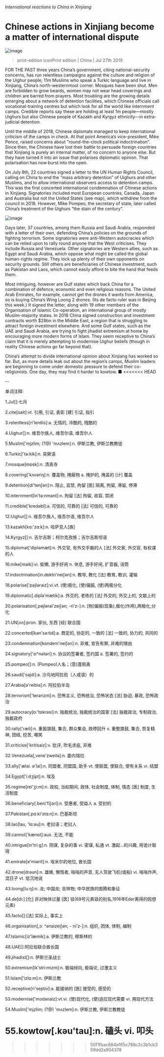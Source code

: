 ###### International reactions to China in Xinjiang
# Chinese actions in Xinjiang become a matter of international dispute 
![image](images/20190727_CNP501.jpg) 
> print-edition iconPrint edition | China | Jul 27th 2019 
 FOR THE PAST three years China’s government, citing national-security concerns, has run relentless campaigns against the culture and religion of the Uighur people, 11m Muslims who speak a Turkic language and live in Xinjiang, China’s north-westernmost corner. Mosques have been shut. Men are forbidden to grow beards, women may not wear head coverings and children are barred from prayers. Most troubling are the growing details emerging about a network of detention facilities, which Chinese officials call vocational-training centres but which look for all the world like internment camps. Credible reports say these are holding at least 1m people—mostly Uighurs but also Chinese people of Kazakh and Kyrgyz ethnicity—in extra-judicial detention. 
Until the middle of 2018, Chinese diplomats managed to keep international criticism of the camps in check. At that point America’s vice-president, Mike Pence, raised concerns about “round-the-clock political indoctrination”. Since then, the Chinese have lost their battle to persuade foreign countries that Xinjiang is purely an internal matter, of no concern to anyone else. But they have turned it into an issue that polarises diplomatic opinion. That polarisation has now burst into the open. 
On July 8th, 22 countries signed a letter to the UN Human Rights Council, calling on China to end the “mass arbitrary detention” of Uighurs and other Muslims, and to allow international observers access to detention camps. This was the first concerted international condemnation of Chinese actions in Xinjiang. Signatories included most European countries, Canada, Japan and Australia but not the United States (see map), which withdrew from the council in 2018. However, Mike Pompeo, the secretary of state, later called China’s treatment of the Uighurs “the stain of the century”. 
![image](images/20190727_CNM997.png) 
Days later, 37 countries, among them Russia and Saudi Arabia, responded with a letter of their own, defending China’s policies on the grounds of fighting terrorism. Some signatories were anti-Western autocracies which can be relied upon to rally round anyone that the West criticises. They include Russia and Venezuela. Other signatories are Western allies, such as Egypt and Saudi Arabia, which oppose what might be called the global human-rights regime. They lock up plenty of their own opponents on security grounds. Still others are beneficiaries of Chinese investment, such as Pakistan and Laos, which cannot easily afford to bite the hand that feeds them. 
Most intriguing, however are Gulf states which back China for a combination of defence, economic and even religious reasons. The United Arab Emirates, for example, cannot get the drones it wants from America, so is buying China’s Wing Loong 2 drones. (Its de facto ruler was in Beijing this week.) It signed the letter, along with 19 other members of the Organisation of Islamic Co-operation, an international group of mostly Muslim-majority states. In 2018 China signed construction and investment contracts worth $28bn in the Middle East, a region that is struggling to attract foreign investment elsewhere. And some Gulf states, such as the UAE and Saudi Arabia, are trying to fight jihadist extremism at home by encouraging more modern forms of Islam. They seem receptive to China’s claim that it is merely attempting to modernise Uighur beliefs (though in reality Chinese actions go far beyond that). 
China’s attempt to divide international opinion about Xinjiang has worked so far. But, as more details leak out about the region’s camps, Muslim leaders are beginning to come under domestic pressure to defend their co-religionists. One day, they may find it harder to kowtow. ■ 
<<<<<<< HEAD
-- 
 单词注释:
1.Jul[]:七月 
2.cite[sait]:vt. 引用, 引证, 表彰 [建] 引证, 指引 
3.relentless[ri'lentlis]:a. 无情的, 冷酷的, 残酷的 
4.Uighur[]:n. 维吾尔族人, 维吾尔语, 维吾尔人 
5.Muslim['mjzlim; (?@) 'mʌzlem]:n. 伊斯兰教, 伊斯兰教教徒 
6.Turkic['tә:kik]:n. 突厥语 
7.mosque[mɒsk]:n. 清真寺 
8.covering['kʌvәriŋ]:n. 覆盖物, 掩蔽物 a. 掩护的, 掩盖的 [计] 覆盖 
9.detention[di'tenʃәn]:n. 阻止, 监禁, 拘留 [医] 隔离, 拘留, 滞留, 停滞 
10.internment[in'tә:nmәnt]:n. 拘留 [法] 拘留, 收容, 禁闭 
11.credible['kredәbl]:a. 可信的, 可靠的 [法] 可信的, 可靠的 
12.Uighur[]:n. 维吾尔族人, 维吾尔语, 维吾尔人 
13.kazakh[kɑ:'zɑ:k]:n. 哈萨克人[族] 
14.Kyrgyz[]:n. 吉尔吉斯；柯尔克孜族；吉尔吉斯坦语 
15.diplomat['diplәmæt]:n. 外交官, 有外交手腕的人 [法] 外交家, 外交官, 有权谋的人 
16.mike[maik]:vi. 偷懒, 游手好闲 n. 休息, 游手好闲, 扩音器, 话筒 
17.indoctrination[in.dɒktri'neiʃәn]:n. 教导, 教化 [法] 教育, 教训, 灌输 
18.polarise['pәjlәraiz]:vi.vt. (使)极化, (使)偏振, (使)两极分化 
19.diplomatic[.diplә'mætik]:a. 外交的, 老练的 [法] 外交的, 外交上的, 文献上的 
20.polarisation[,pәjlәrai'zeiʃәn; -ri'z-]:n. [物]偏振(现象),极化(作用),两极化,分化 
21.UN[ʌn]:pron. 家伙, 东西 [经] 联合国 
22.concerted[kәn'sә:tid]:a. 商定的, 协定的, 一致的 [法] 一致的, 协力的, 共同的 
23.condemnation[kɒndem'neiʃәn]:n. 非难, 宣告有罪, 非难的理由 
24.signatory['si^nәtәri]:n. 协议的签署者, 签约国 a. 签署的, 签约的 
25.pompeo[]:n. (Pompeo)人名；(意)蓬佩奥 
26.saudi['sajdi]:a. 沙乌地阿拉伯（人或语）的 
27.Arabia[ә'reibiә]:n. 阿拉伯半岛 
28.terrorism['terәrizm]:n. 恐怖主义, 恐怖统治, 恐怖状态 [法] 胁迫, 暴政, 恐怖政治 
29.autocracy[ɒ:'tɒkrәsi]:n. 独裁统治, 独裁统治的国家 [法] 独裁政治, 专制政治, 独裁政府 
30.rally['ræli]:n. 重振旗鼓, 集合, 群众集会, 跌停回升 v. 重整旗鼓, 集合, 恢复精神, 团结, 挖苦, 嘲笑 
31.criticise['kritisaiz]:v. 批评, 吹毛求疵, 非难 
32.Venezuela[,vene'zweilә]:n. 委内瑞拉 
33.ally['ælai. ә'lai]:n. 同盟者, 同盟国, 助手 vt. 使联盟, 使联合, 使有关系 vi. 结盟 
34.Egypt['i:dʒipt]:n. 埃及 
35.regime[rei'ʒi:m]:n. 政权, 当权期间, 政体, 社会制度, 体制, 情态 [医] 制度, 生活制度 
36.beneficiary[.beni'fiʃәri]:n. 受惠者, 受益人 a. 受封的 
37.Pakistan[.pɑ:ki'stɑ:n]:n. 巴基斯坦 
38.lao[lau, 'lɑ:әu]:n. 老挝语；老挝人 
39.cannot['kænɒt]:aux. 无法, 不能 
40.intrigue[in'tri:g]:n. 阴谋, 复杂的事 vi. 密谋, 私通 vt. 激起...的兴趣, 用诡计取得 
41.emirate[e'miәrit]:n. 埃米尔的地位, 酋长国 
42.drone[drәun]:n. 雄蜂, 懒惰者, 嗡嗡的声音, 无人驾驶飞机(或船) vi. 嗡嗡作声, 混日子 vt. 低沉地说 
43.loong[lu:ŋ]:n. 龙; 中国龙; 吉祥物; 中华民族的图腾和象征 
44.de[di:]:[化] 非对映体过量 [医] 铥(69号元素铥的别名,1916年Eder离得的假想元素) 
45.facto[]:[法] 实际上, 事实上 
46.organisation[,ɔ: ^әnaizeiʃən; - ni'z-]:n. 组织, 团体, 体制, 编制 
47.Islamic[iz'læmik]:a. 伊斯兰教的, 穆斯林的 
48.UAE[]:阿拉伯联合酋长国 
49.jihadist[]:n. 伊斯兰圣战士 
50.extremism[ik'stri:mizm]:n. 极端倾向, 极端论, 过激主义 
51.Islam['izlɑ:m]:n. 伊斯兰教 
52.receptive[ri'septiv]:a. 能接纳的 [医] 接受的, 感受的 
53.modernise['mɔdәnaiz]:vt.vi. (使)现代化, (使)适应现代需要 vi. 用现代方法 
54.Muslim['mjzlim; (?@) 'mʌzlem]:n. 伊斯兰教, 伊斯兰教教徒 
55.kowtow[.kәu'tau]:n. 磕头 vi. 叩头 
=======
>>>>>>> 50f1fbac684ef65c788c2c3b1cb359dd2a904378
